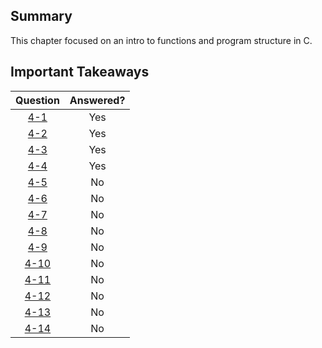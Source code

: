 ## Summary
This chapter focused on an intro to functions and program structure in C. 

## Important Takeaways


| Question |Answered?  |
| :-------:|:---------:|
| [4-1](4-1)      | Yes       |
| [4-2](4-2)      | Yes       |
| [4-3](4-3)      | Yes       |
| [4-4](4-4)      | Yes       |
| [4-5](4-5)      | No       |
| [4-6](4-6)      | No       |
| [4-7](4-7)      | No       |
| [4-8](4-8)      | No       |
| [4-9](4-9)      | No       |
| [4-10](4-10)      | No       |
| [4-11](4-11)      | No       |
| [4-12](4-12)      | No       |
| [4-13](4-13)      | No       |
| [4-14](4-14)      | No       |